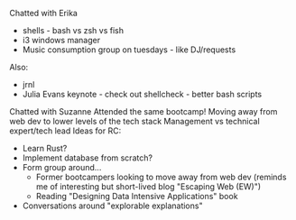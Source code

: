 Chatted with Erika
- shells - bash vs zsh vs fish
- i3 windows manager
- Music consumption group on tuesdays - like DJ/requests

Also:
- jrnl
- Julia Evans keynote - check out shellcheck - better bash scripts

Chatted with Suzanne
Attended the same bootcamp!
Moving away from web dev to lower levels of the tech stack
Management vs technical expert/tech lead
Ideas for RC:
- Learn Rust?
- Implement database from scratch?
- Form group around...
	- Former bootcampers looking to move away from web dev (reminds me of interesting but short-lived blog "Escaping Web (EW)")
	- Reading "Designing Data Intensive Applications" book
- Conversations around "explorable explanations"
